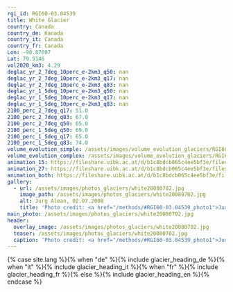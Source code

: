 ```yaml
---
rgi_id: RGI60-03.04539
title: White Glacier
country: Canada
country_de: Kanada
country_it: Canada
country_fr: Canada
Lon: -90.87697
Lat: 79.5146
vol2020_km3: 4.29
deglac_yr_2_7deg_10perc_e-2km3_q50: nan
deglac_yr_2_7deg_10perc_e-2km3_q17: nan
deglac_yr_2_7deg_10perc_e-2km3_q83: nan
deglac_yr_1_5deg_10perc_e-2km3_q50: nan
deglac_yr_1_5deg_10perc_e-2km3_q17: nan
deglac_yr_1_5deg_10perc_e-2km3_q83: nan
2100_perc_2_7deg_q17: 51.0
2100_perc_2_7deg_q83: 67.0
2100_perc_2_7deg_q50: 65.0
2100_perc_1_5deg_q50: 69.0
2100_perc_1_5deg_q17: 65.0
2100_perc_1_5deg_q83: 74.0
volume_evolution_simple: /assets/images/volume_evolution_glaciers/RGI60-03.04539_simple_en.png
volume_evolution_complex: /assets/images/volume_evolution_glaciers/RGI60-03.04539_complex_en.png
animation_15: https://fileshare.uibk.ac.at/d/b1c8bdcb065c4ee5bf3e/files/?p=%2FRGI60-03.04539_%2B1.5%C2%B0C.mp4&dl=1
animation_27: https://fileshare.uibk.ac.at/d/b1c8bdcb065c4ee5bf3e/files/?p=%2FRGI60-03.04539_%2B2.7%C2%B0C.mp4&dl=1
animation_both: https://fileshare.uibk.ac.at/d/b1c8bdcb065c4ee5bf3e/files/?p=%2FRGI60-03.04539_both.mp4&dl=1
gallery:
  - url: /assets/images/photos_glaciers/white20080702.jpg
    image_path: /assets/images/photos_glaciers/white20080702.jpg
    alt: Jurg Alean, 02.07.2008
    title: 'Photo credit: <a href="/methods/#RGI60-03.04539_photo1">Jurg Alean, 02.07.2008</a>'
main_photo: /assets/images/photos_glaciers/white20080702.jpg
header:
  overlay_image: /assets/images/photos_glaciers/white20080702.jpg
  teaser: /assets/images/photos_glaciers/white20080702.jpg
  caption: 'Photo credit: <a href="/methods/#RGI60-03.04539_photo1">Jurg Alean, 02.07.2008</a>'
---
```

{% case site.lang %}{% when "de" %}{% include glacier_heading_de %}{% when "it" %}{% include glacier_heading_it %}{% when "fr" %}{% include glacier_heading_fr %}{% else %}{% include glacier_heading_en %}{% endcase %}